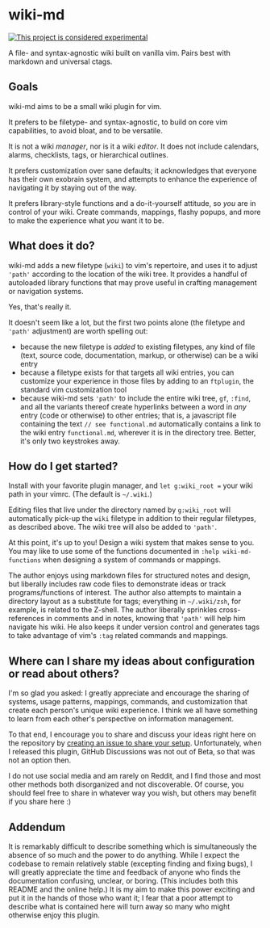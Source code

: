 # wiki-md

[![This project is considered experimental](https://img.shields.io/badge/status-experimental-critical.svg)](https://benknoble.github.io/status/experimental/)

A file- and syntax-agnostic wiki built on vanilla vim. Pairs best with markdown
and universal ctags.

## Goals

wiki-md aims to be a small wiki plugin for vim.

It prefers to be filetype- and syntax-agnostic, to build on core vim
capabilities, to avoid bloat, and to be versatile.

It is not a wiki *manager*, nor is it a wiki *editor*. It does not include
calendars, alarms, checklists, tags, or hierarchical outlines.

It prefers customization over sane defaults; it acknowledges that everyone
has their own exobrain system, and attempts to enhance the experience of
navigating it by staying out of the way.

It prefers library-style functions and a do-it-yourself attitude, so *you* are
in control of your wiki. Create commands, mappings, flashy popups, and more to
make the experience what *you* want it to be.

## What does it do?

wiki-md adds a new filetype (`wiki`) to vim's repertoire, and uses it to adjust
`'path'` according to the location of the wiki tree. It provides a handful of
autoloaded library functions that may prove useful in crafting management or
navigation systems.

Yes, that's really it.

It doesn't seem like a lot, but the first two points alone (the filetype and
`'path'` adjustment) are worth spelling out:

- because the new filetype is *added* to existing filetypes, any kind of file
  (text, source code, documentation, markup, or otherwise) can be a wiki entry
- because a filetype exists for that targets all wiki entries, you can customize
  your experience in those files by adding to an `ftplugin`, the standard vim
  customization tool
- because wiki-md sets `'path'` to include the entire wiki tree, `gf`, `:find`,
  and all the variants thereof create hyperlinks between a word in *any* entry
  (code or otherwise) to other entries; that is, a javascript file containing
  the text `// see functional.md` automatically contains a link to the wiki
  entry `functional.md`, wherever it is in the directory tree. Better, it's only
  two keystrokes away.

## How do I get started?

Install with your favorite plugin manager, and `let g:wiki_root =` your wiki
path in your vimrc. (The default is `~/.wiki`.)

Editing files that live under the directory named by `g:wiki_root` will
automatically pick-up the `wiki` filetype in addition to their regular
filetypes, as described above. The wiki tree will also be added to `'path'`.

At this point, it's up to you! Design a wiki system that makes sense to you. You
may like to use some of the functions documented in `:help wiki-md-functions`
when designing a system of commands or mappings.

The author enjoys using markdown files for structured notes and design, but
liberally includes raw code files to demonstrate ideas or track
programs/functions of interest. The author also attempts to maintain a directory
layout as a substitute for tags; everything in `~/.wiki/zsh`, for example, is
related to the Z-shell. The author liberally sprinkles cross-references in
comments and in notes, knowing that `'path'` will help him navigate his wiki. He
also keeps it under version control and generates tags to take advantage of
vim's `:tag` related commands and mappings.

## Where can I share my ideas about configuration or read about others?

I'm so glad you asked: I greatly appreciate and encourage the sharing of
systems, usage patterns, mappings, commands, and customization that create each
person's unique wiki experience. I think we all have something to learn from
each other's perspective on information management.

To that end, I encourage you to share and discuss your ideas right here on the
repository by [creating an issue to share your
setup](https://github.com/benknoble/wiki-md/issues/new?template=custom-setup.md).
Unfortunately, when I released this plugin, GitHub Discussions was not out of
Beta, so that was not an option then.

I do not use social media and am rarely on Reddit, and I find those and most
other methods both disorganized and not discoverable. Of course, you should feel
free to share in whatever way you wish, but others may benefit if you share here
:)

## Addendum

It is remarkably difficult to describe something which is simultaneously the
absence of so much and the power to do anything. While I expect the codebase to
remain relatively stable (excepting finding and fixing bugs), I will greatly
appreciate the time and feedback of anyone who finds the documentation
confusing, unclear, or boring. (This includes both this README and the online
help.) It is my aim to make this power exciting and put it in the hands of those
who want it; I fear that a poor attempt to describe what is contained here will
turn away so many who might otherwise enjoy this plugin.
